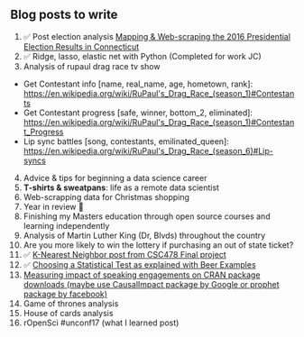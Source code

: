 ## Blog posts to write

1. :white_check_mark: Post election analysis [Mapping & Web-scraping the 2016 Presidential Election Results in Connecticut](http://jasdumas.github.io/2016-11-13-election-results-ct/) 
2. :white_check_mark: Ridge, lasso, elastic net with Python (Completed for work JC)
3. Analysis of rupaul drag race tv show
  + Get Contestant info [name, real_name, age, hometown, rank]: https://en.wikipedia.org/wiki/RuPaul's_Drag_Race_(season_1)#Contestants
  + Get Contestant progress [safe, winner, bottom_2, eliminated]: https://en.wikipedia.org/wiki/RuPaul's_Drag_Race_(season_1)#Contestant_Progress
  + Lip sync battles [song, contestants, emilinated_queen]: https://en.wikipedia.org/wiki/RuPaul's_Drag_Race_(season_6)#Lip-syncs
4. Advice & tips for beginning a data science career
5. **T-shirts & sweatpans**: life as a remote data scientist 
6. Web-scrapping data for Christmas shopping
7. Year in review :tada: 
8. Finishing my Masters education through open source courses and learning independently 
10. Analysis of Martin Luther King (Dr, Blvds) throughout the country
11. Are you more likely to win the lottery if purchasing an out of state ticket?
12. :white_check_mark: [K-Nearest Neighbor post from CSC478 Final project](https://jasdumas.github.io/2016-11-26-knn-loans/)
13. :white_check_mark: [Choosing a Statistical Test as explained with Beer Examples](https://jasdumas.github.io/2017-01-04-choosing-a-stat-test-with-beer/)
14. [Measuring impact of speaking engagements on CRAN package downloads (maybe use CausalImpact package by Google or prophet package by facebook)](https://jasdumas.github.io/2017-05-14-my-r-pkg-downloads-impact/)
15. Game of thrones analysis
16. House of cards analysis
17. rOpenSci #unconf17 (what I learned post)
